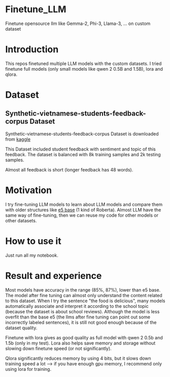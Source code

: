 # Finetune_LLM
Finetune opensource llm like Gemma-2, Phi-3, Llama-3, ... on custom dataset

# Introduction
This repos finetuned multiple LLM models with the custom datasets. I tried finetune full models (only small models like qwen 2 0.5B and 1.5B), lora and qlora.

# Dataset

## Synthetic-vietnamese-students-feedback-corpus Dataset

Synthetic-vietnamese-students-feedback-corpus Dataset is downloaded from [kaggle](https://www.kaggle.com/datasets/toreleon/synthetic-vietnamese-students-feedback-corpus/data)

This Dataset included student feedback with sentiment and topic of this feedback. The dataset is balanced with 8k training samples and 2k testing samples. 

Almost all feedback is short (longer feedback has 48 words).

# Motivation

I try fine-tuning LLM models to learn about LLM models and compare them with older structures like [e5 base](https://github.com/CVHvn/Vietnamese-text-classification) (1 kind of Roberta). Almost LLM have the same way of fine-tuning, then we can reuse my code for other models or other datasets.

# How to use it

Just run all my notebook.

# Result and experience

Most models have accuracy in the range (85%, 87%), lower than e5 base. The model after fine tuning can almost only understand the content related to this dataset. When I try the sentence "the food is delicious", many models automatically associate and interpret it according to the school topic (because the dataset is about school reviews). Although the model is less overfit than the base e5 (the llms after fine tuning can point out some incorrectly labeled sentences), it is still not good enough because of the dataset quality.

Finetune with lora gives as good quality as full model with qwen 2 0.5b and 1.5b (only in my test). Lora also helps save memory and storage without slowing down finetune speed (or not significantly).

Qlora significantly reduces memory by using 4 bits, but it slows down training speed a lot --> if you have enough gpu memory, I recommend only using lora for training.
